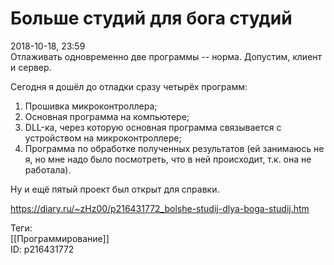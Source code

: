Больше студий для бога студий
==============================

   
 2018-10-18, 23:59   
  Отлаживать одновременно две программы -- норма. Допустим, клиент и сервер.   
   
 Сегодня я дошёл до отладки сразу четырёх программ:   
 1. Прошивка микроконтроллера;   
 2. Основная программа на компьютере;   
 3. DLL-ка, через которую основная программа связывается с устройством на микроконтроллере;   
 4. Программа по обработке полученных результатов (ей занимаюсь не я, но мне надо было посмотреть, что в ней происходит, т.к. она не работала).   
   
 Ну и ещё пятый проект был открыт для справки.   
    
 <https://diary.ru/~zHz00/p216431772_bolshe-studij-dlya-boga-studij.htm>   
   
 Теги:   
 [[Программирование]]   
 ID: p216431772